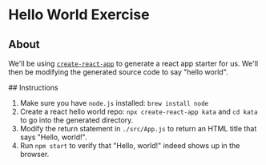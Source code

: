 # Hello World Exercise

## About

We'll be using [`create-react-app`](https://create-react-app.dev/) to generate a react app starter for us. We'll then be modifying the generated source code to say "hello world".

## Instructions

1. Make sure you have `node.js` installed: `brew install node`
2. Create a react hello world repo: `npx create-react-app kata` and `cd kata` to go into the generated directory.
3. Modify the return statement in `./src/App.js` to return an HTML title that says "Hello, world!".
4. Run `npm start` to verify that "Hello, world!" indeed shows up in the browser.
